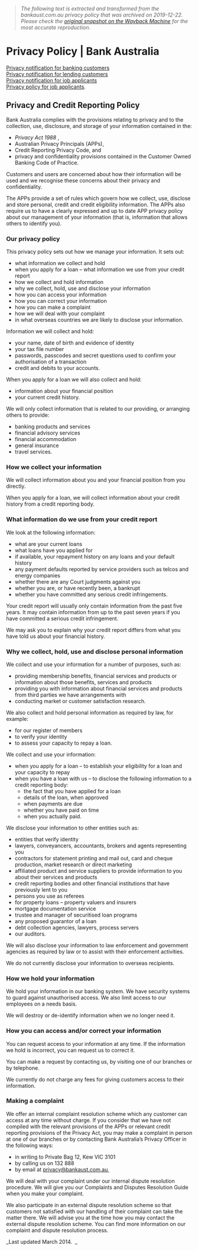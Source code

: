 > *The following text is extracted and transformed from the bankaust.com.au privacy policy that was archived on 2019-12-22. Please check the [original snapshot on the Wayback Machine](https://web.archive.org/web/20191222185017id_/https%3A//www.bankaust.com.au/tools/privacy) for the most accurate reproduction.*

# Privacy Policy | Bank Australia

[Privacy notification for banking customers](https://web.archive.org/tools/privacy/privacy-notification-for-banking-customers/ "Privacy notification for banking customers")  
[Privacy notification for lending customers](https://web.archive.org/tools/privacy/privacy-notification-for-lending-customers/ "Privacy notification for lending customers")  
[​​Privacy notification for job applicants](https://web.archive.org/tools/privacy/privacy-notification-for-job-applicants/)  
[​Privacy policy for job applicants](https://web.archive.org/tools/privacy/app-privacy-policy-for-job-applicants/ "​Privacy policy for job applicants").

## Privacy and Credit Reporting Policy

Bank Australia complies with the provisions relating to privacy and to the collection, use, disclosure, and storage of your information contained in the:

  * _Privacy Act 1988_ ,
  * Australian Privacy Principals (APPs),
  * Credit Reporting Privacy Code, and
  * privacy and confidentiality provisions contained in the Customer Owned Banking Code of Practice.



Customers and users are concerned about how their information will be used and we recognise these concerns about their privacy and confidentiality.

The APPs provide a set of rules which govern how we collect, use, disclose and store personal, credit and credit eligibility information. The APPs also require us to have a clearly expressed and up to date APP privacy policy about our management of your information (that is, information that allows others to identify you).

### Our privacy policy

This privacy policy sets out how we manage your information. It sets out:

  * what information we collect and hold
  * when you apply for a loan – what information we use from your credit report
  * how we collect and hold information
  * why we collect, hold, use and disclose your information
  * how you can access your information
  * how you can correct your information
  * how you can make a complaint
  * how we will deal with your complaint
  * in what overseas countries we are likely to disclose your information.



Information we will collect and hold:

  * your name, date of birth and evidence of identity
  * your tax file number
  * passwords, passcodes and secret questions used to confirm your authorisation of a transaction
  * credit and debits to your accounts.



When you apply for a loan we will also collect and hold:

  * information about your financial position
  * your current credit history.



We will only collect information that is related to our providing, or arranging others to provide:

  * banking products and services
  * financial advisory services
  * financial accommodation
  * general insurance
  * travel services.



### How we collect your information

We will collect information about you and your financial position from you directly.

When you apply for a loan, we will collect information about your credit history from a credit reporting body.

### What information do we use from your credit report

We look at the following information:

  * what are your current loans
  * what loans have you applied for
  * if available, your repayment history on any loans and your default history
  * any payment defaults reported by service providers such as telcos and energy companies
  * whether there are any Court judgments against you
  * whether you are, or have recently been, a bankrupt
  * whether you have committed any serious credit infringements.



Your credit report will usually only contain information from the past five years. It may contain information from up to the past seven years if you have committed a serious credit infringement.

We may ask you to explain why your credit report differs from what you have told us about your financial history.

### Why we collect, hold, use and disclose personal information

We collect and use your information for a number of purposes, such as:

  * providing membership benefits, financial services and products or information about those benefits, services and products
  * providing you with information about financial services and products from third parties we have arrangements with
  * conducting market or customer satisfaction research.



We also collect and hold personal information as required by law, for example:

  * for our register of members
  * to verify your identity
  * to assess your capacity to repay a loan.



We collect and use your information:

  * when you apply for a loan – to establish your eligibility for a loan and your capacity to repay
  * when you have a loan with us – to disclose the following information to a credit reporting body: 
    * the fact that you have applied for a loan
    * details of the loan, when approved
    * when payments are due
    * whether you have paid on time
    * when you actually paid.



We disclose your information to other entities such as:

  * entities that verify identity
  * lawyers, conveyancers, accountants, brokers and agents representing you
  * contractors for statement printing and mail out, card and cheque production, market research or direct marketing
  * affiliated product and service suppliers to provide information to you about their services and products
  * credit reporting bodies and other financial institutions that have previously lent to you
  * persons you use as referees
  * for property loans – property valuers and insurers
  * mortgage documentation service
  * trustee and manager of securitised loan programs
  * any proposed guarantor of a loan
  * debt collection agencies, lawyers, process servers
  * our auditors.



We will also disclose your information to law enforcement and government agencies as required by law or to assist with their enforcement activities.

We do not currently disclose your information to overseas recipients.

### How we hold your information

We hold your information in our banking system. We have security systems to guard against unauthorised access. We also limit access to our employees on a needs basis.

We will destroy or de-identify information when we no longer need it.

### How you can access and/or correct your information

You can request access to your information at any time. If the information we hold is incorrect, you can request us to correct it.

You can make a request by contacting us, by visiting one of our branches or by telephone.

We currently do not charge any fees for giving customers access to their information.

### Making a complaint

We offer an internal complaint resolution scheme which any customer can access at any time without charge. If you consider that we have not compiled with the relevant provisions of the APPs or relevant credit reporting provisions of the Privacy Act, you may make a complaint in person at one of our branches or by contacting Bank Australia’s Privacy Officer in the following ways:

  * in writing to Private Bag 12, Kew VIC 3101
  * by calling us on 132 888
  * by email at [privacy@bankaust.com.au ](mailto:privacy@bankaust.com.au)



We will deal with your complaint under our internal dispute resolution procedure. We will give you our Complaints and Disputes Resolution Guide when you make your complaint.

We also participate in an external dispute resolution scheme so that customers not satisfied with our handling of their complaint can take the matter there. We will advise you at the time how you may contact the external dispute resolution scheme. You can find more information on our complaint and dispute resolution process.

_Last updated March 2014.  _

